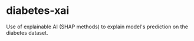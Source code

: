 # diabetes-xai
Use of explainable AI (SHAP methods) to explain model's prediction on the diabetes dataset. 

